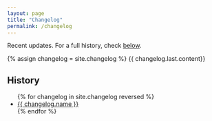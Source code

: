 ```yaml
---
layout: page
title: "Changelog"
permalink: /changelog
---
```

Recent updates. For a full history, check [below](#history).

{% assign changelog = site.changelog %}
  {{ changelog.last.content}}

## History

<ul>
  {% for changelog in site.changelog reversed %}
      <li><a href="{{ changelog.url }}">{{ changelog.name }}</a></li>
  {% endfor %}
</ul>
